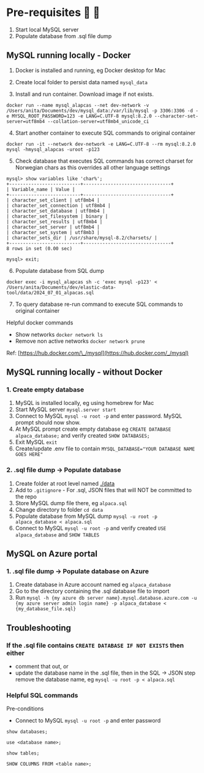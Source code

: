 # Pre-requisites 🦙 💾

1. Start local MySQL server
2. Populate database from .sql file dump

## MySQL running locally - Docker

1. Docker is installed and running, eg Docker desktop for Mac
2. Create local folder to persist data named `mysql_data`

3. Install and run container. Download image if not exists.

```
docker run --name mysql_alapcas --net dev-network -v /Users/anita/Documents/dev/mysql_data:/var/lib/mysql -p 3306:3306 -d -e MYSQL_ROOT_PASSWORD=123 -e LANG=C.UTF-8 mysql:8.2.0 --character-set-server=utf8mb4 --collation-server=utf8mb4_unicode_ci
```

4. Start another container to execute SQL commands to original container

```
docker run -it --network dev-network -e LANG=C.UTF-8 --rm mysql:8.2.0 mysql -hmysql_alapcas -uroot -p123
```

5. Check database that executes SQL commands has correct charset for Norwegian chars as this overrides all other language settings

```
mysql> show variables like 'char%';
+--------------------------+--------------------------------+
| Variable_name | Value |
+--------------------------+--------------------------------+
| character_set_client | utf8mb4 |
| character_set_connection | utf8mb4 |
| character_set_database | utf8mb4 |
| character_set_filesystem | binary |
| character_set_results | utf8mb4 |
| character_set_server | utf8mb4 |
| character_set_system | utf8mb3 |
| character_sets_dir | /usr/share/mysql-8.2/charsets/ |
+--------------------------+--------------------------------+
8 rows in set (0.00 sec)

mysql> exit;
```

6. Populate database from SQL dump

```
docker exec -i mysql_alapcas sh -c 'exec mysql -p123' < /Users/anita/Documents/dev/elastic-data-tool/data/2024_07_01_alpacas.sql
```

7. To query database re-run command to execute SQL commands to original container

Helpful docker commands

- Show networks `docker network ls`
- Remove non active networks `docker network prune`

Ref: [https://hub.docker.com/\_/mysql](https://hub.docker.com/_/mysql)

## MySQL running locally - without Docker

### 1. Create empty database

1. MySQL is installed locally, eg using homebrew for Mac
2. Start MySQL server `mysql.server start`
3. Connect to MySQL `mysql -u root -p` and enter password. MySQL prompt should now show.
4. At MySQL prompt create empty database eg `CREATE DATABASE alpaca_database;` and verify created `SHOW DATABASES;`
5. Exit MySQL `exit`
6. Create/update .env file to contain `MYSQL_DATABASE="YOUR DATABASE NAME GOES HERE"`

### 2. .sql file dump -> Populate database

1. Create folder at root level named [./data](./data)
2. Add to `.gitignore` - For .sql, JSON files that will NOT be committed to the repo
3. Store MySQL dump file there, eg `alpaca.sql`
4. Change directory to folder `cd data`
5. Populate database from MySQL dump `mysql -u root -p alpaca_database < alpaca.sql`
6. Connect to MySQL `mysql -u root -p` and verify created `USE alpaca_database` and `SHOW TABLES`

## MySQL on Azure portal

### 1. .sql file dump -> Populate database on Azure

1. Create database in Azure account named eg `alpaca_database`
2. Go to the directory containing the .sql database file to import
3. Run `mysql -h {my azure db server name}.mysql.database.azure.com -u {my azure server admin login name} -p alpaca_database < {my_database_file.sql}`

## Troubleshooting

### If the .sql file contains `CREATE DATABASE IF NOT EXISTS` then either

- comment that out, or
- update the database name in the .sql file, then in the SQL -> JSON step remove the database name, eg `mysql -u root -p < alpaca.sql`

### Helpful SQL commands

Pre-conditions

- Connect to MySQL `mysql -u root -p` and enter password

`show databases;`

`use <database name>;`

`show tables;`

`SHOW COLUMNS FROM <table name>;`

```

```
